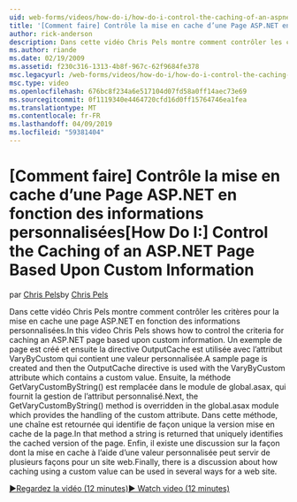 ```yaml
---
uid: web-forms/videos/how-do-i/how-do-i-control-the-caching-of-an-aspnet-page-based-upon-custom-information
title: '[Comment faire] Contrôle la mise en cache d’une Page ASP.NET en fonction des informations personnalisées | Microsoft Docs'
author: rick-anderson
description: Dans cette vidéo Chris Pels montre comment contrôler les critères pour la mise en cache une page ASP.NET en fonction des informations personnalisées. Un exemple de page est créée et ensuite l’o...
ms.author: riande
ms.date: 02/19/2009
ms.assetid: f230c316-1313-4b8f-967c-62f9684fe378
msc.legacyurl: /web-forms/videos/how-do-i/how-do-i-control-the-caching-of-an-aspnet-page-based-upon-custom-information
msc.type: video
ms.openlocfilehash: 676bc8f234a6e517104d07fd58a0ff14aec73e69
ms.sourcegitcommit: 0f1119340e4464720cfd16d0ff15764746ea1fea
ms.translationtype: MT
ms.contentlocale: fr-FR
ms.lasthandoff: 04/09/2019
ms.locfileid: "59381404"
---
```

# <a name="how-do-i-control-the-caching-of-an-aspnet-page-based-upon-custom-information"></a><span data-ttu-id="d57dd-104">[Comment faire] Contrôle la mise en cache d’une Page ASP.NET en fonction des informations personnalisées</span><span class="sxs-lookup"><span data-stu-id="d57dd-104">[How Do I:] Control the Caching of an ASP.NET Page Based Upon Custom Information</span></span>

<span data-ttu-id="d57dd-105">par [Chris Pels](https://twitter.com/chrispels)</span><span class="sxs-lookup"><span data-stu-id="d57dd-105">by [Chris Pels](https://twitter.com/chrispels)</span></span>

<span data-ttu-id="d57dd-106">Dans cette vidéo Chris Pels montre comment contrôler les critères pour la mise en cache une page ASP.NET en fonction des informations personnalisées.</span><span class="sxs-lookup"><span data-stu-id="d57dd-106">In this video Chris Pels shows how to control the criteria for caching an ASP.NET page based upon custom information.</span></span> <span data-ttu-id="d57dd-107">Un exemple de page est créé et ensuite la directive OutputCache est utilisée avec l’attribut VaryByCustom qui contient une valeur personnalisée.</span><span class="sxs-lookup"><span data-stu-id="d57dd-107">A sample page is created and then the OutputCache directive is used with the VaryByCustom attribute which contains a custom value.</span></span> <span data-ttu-id="d57dd-108">Ensuite, la méthode GetVaryCustomByString() est remplacée dans le module de global.asax, qui fournit la gestion de l’attribut personnalisé.</span><span class="sxs-lookup"><span data-stu-id="d57dd-108">Next, the GetVaryCustomByString() method is overridden in the global.asax module which provides the handling of the custom attribute.</span></span> <span data-ttu-id="d57dd-109">Dans cette méthode, une chaîne est retournée qui identifie de façon unique la version mise en cache de la page.</span><span class="sxs-lookup"><span data-stu-id="d57dd-109">In that method a string is returned that uniquely identifies the cached version of the page.</span></span> <span data-ttu-id="d57dd-110">Enfin, il existe une discussion sur la façon dont la mise en cache à l’aide d’une valeur personnalisée peut servir de plusieurs façons pour un site web.</span><span class="sxs-lookup"><span data-stu-id="d57dd-110">Finally, there is a discussion about how caching using a custom value can be used in several ways for a web site.</span></span>

[<span data-ttu-id="d57dd-111">&#9654;Regardez la vidéo (12 minutes)</span><span class="sxs-lookup"><span data-stu-id="d57dd-111">&#9654; Watch video (12 minutes)</span></span>](https://channel9.msdn.com/Blogs/ASP-NET-Site-Videos/how-do-i-control-the-caching-of-an-aspnet-page-based-upon-custom-information)
